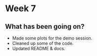 # Week 7

## What has been going on?

- Made some plots for the demo session.
- Cleaned up some of the code.
- Updated README & docs.
